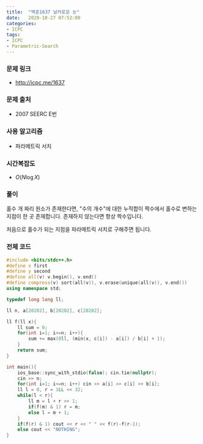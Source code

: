 ```yaml
---
title:  "백준1637 날카로운 눈"
date:   2020-10-27 07:52:00
categories:
- ICPC
tags:
- ICPC
- Parametric-Search
---
```


### 문제 링크
* http://icpc.me/1637

### 문제 출처
* 2007 SEERC E번

### 사용 알고리즘
* 파라메트릭 서치

### 시간복잡도
* $O(N \log X)$

### 풀이
홀수 개 짜리 원소가 존재한다면, "수의 개수"에 대한 누적합이 짝수에서 홀수로 변하는 지점이 한 곳 존재합니다. 존재하지 않는다면 항상 짝수입니다.

처음으로 홀수가 되는 지점을 파라메트릭 서치로 구해주면 됩니다.

### 전체 코드
```cpp
#include <bits/stdc++.h>
#define x first
#define y second
#define all(v) v.begin(), v.end()
#define compress(v) sort(all(v)), v.erase(unique(all(v)), v.end())
using namespace std;

typedef long long ll;

ll n, a[20202], b[20202], c[20202];

ll f(ll x){
    ll sum = 0;
    for(int i=1; i<=n; i++){
        sum += max(0ll, (min(x, c[i]) - a[i]) / b[i] + 1);
    }
    return sum;
}

int main(){
    ios_base::sync_with_stdio(false); cin.tie(nullptr);
    cin >> n;
    for(int i=1; i<=n; i++) cin >> a[i] >> c[i] >> b[i];
    ll l = 0, r = 1LL << 32;
    while(l < r){
        ll m = l + r >> 1;
        if(f(m) & 1) r = m;
        else l = m + 1;
    }
    if(f(r) & 1) cout << r << " " << f(r)-f(r-1);
    else cout << "NOTHING";
}
```
